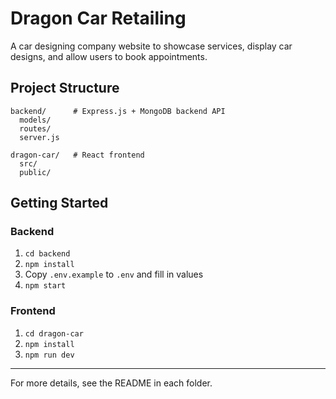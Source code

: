 # Dragon Car Retailing

A car designing company website to showcase services, display car designs, and allow users to book appointments.

## Project Structure

```
backend/      # Express.js + MongoDB backend API
  models/
  routes/
  server.js

dragon-car/   # React frontend
  src/
  public/

```

## Getting Started

### Backend
1. `cd backend`
2. `npm install`
3. Copy `.env.example` to `.env` and fill in values
4. `npm start`

### Frontend
1. `cd dragon-car`
2. `npm install`
3. `npm run dev`

---

For more details, see the README in each folder. 